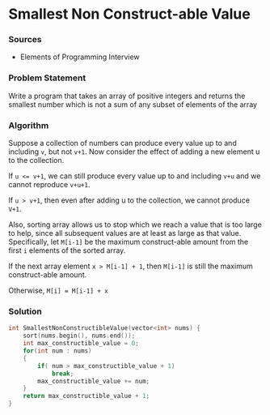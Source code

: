 # Smallest Non Construct-able Value

### Sources

* Elements of Programming Interview

### Problem Statement

Write a program that takes an array of positive integers and returns the smallest number which is not a sum of any subset of elements of the array

### Algorithm

Suppose a collection of numbers can produce every value up to and including `v`, but not `v+1`. Now consider the effect of adding a new element u to the collection.

If `u <= v+1`, we can still produce every value up to and including `v+u` and we cannot reproduce `v+u+1`.

If `u > v+1`, then even after adding u to the collection, we cannot produce `V+1`.

Also, sorting  array allows us to stop which we reach a value that is too large to help, since all subsequent values are at least as large as that value. Specifically, let `M[i-1]` be the maximum construct-able amount from the first `i` elements of the sorted array.

If the next array element `x > M[i-1] + 1`, then `M[i-1]` is still the maximum construct-able amount.

Otherwise, `M[i] = M[i-1] + x`

### Solution

```cpp
int SmallestNonConstructibleValue(vector<int> nums) {
    sort(nums.begin(), nums.end());
    int max_constructible_value = 0;
    for(int num : nums)
    {
        if( num > max_constructible_value + 1)
            break;
        max_constructible_value += num;
    }
    return max_constructible_value + 1;
}
```

